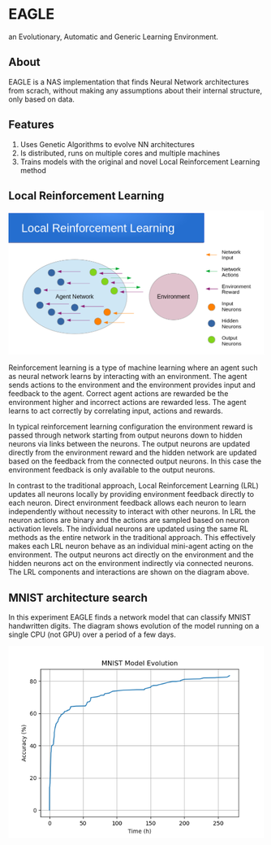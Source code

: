 # EAGLE
an Evolutionary, Automatic and Generic Learning Environment.

## About
EAGLE is a NAS implementation that finds Neural Network architectures from scrach, without making any assumptions about their internal structure, only based on data.

## Features
1. Uses Genetic Algorithms to evolve NN architectures
2. Is distributed, runs on multiple cores and multiple machines
3. Trains models with the original and novel Local Reinforcement Learning method

## Local Reinforcement Learning

![Local Reinforcement Learning](images/local-rl.png)

Reinforcement learning is a type of machine learning where an agent such as neural network learns by interacting with an environment. The agent sends actions to the environment and the environment provides input and feedback to the agent. Correct agent actions are rewarded be the environment higher and incorrect actions are rewarded less. The agent learns to act correctly by correlating input, actions and rewards.

In typical reinforcement learning configuration the environment reward is passed through network starting from output neurons down to hidden neurons via links between the neurons. The output neurons are updated directly from the environment reward and the hidden network are updated based on the feedback from the connected output neurons. In this case the environment feedback is only available to the output neurons.

In contrast to the traditional approach, Local Reinforcement Learning (LRL) updates all neurons locally by providing environment feedback directly to each neuron. Direct environment feedback allows each neuron to  learn independently without necessity to interact with other neurons. In LRL the neuron actions are binary and the actions are sampled based on neuron activation levels. The individual neurons are updated using the same RL methods as the entire network in the traditional approach. This effectively makes each LRL neuron behave as an individual mini-agent acting on the environment. The output neurons act directly on the environment and the hidden neurons act on the environment indirectly via connected neurons. The LRL components and interactions are shown on the diagram above.


## MNIST architecture search
In this experiment EAGLE finds a network model that can classify MNIST handwritten digits. The diagram shows evolution of the model running on a single CPU (not GPU) over a period of a few days.

![MNIST Training Progress](images/mnist.png)
